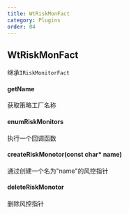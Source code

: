 ```yaml
---
title: WtRiskMonFact
category: Plugins
order: 04
---
```


## WtRiskMonFact
继承`IRiskMonitorFact`

#### getName
获取策略工厂名称

#### enumRiskMonitors
执行一个回调函数

#### createRiskMonotor(const char* name)
通过创建一个名为"name"的风控指针

#### deleteRiskMonotor
删除风控指针